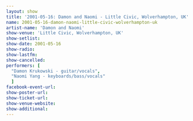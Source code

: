 ```yaml
---
layout: show
title: '2001-05-16: Damon and Naomi - Little Civic, Wolverhampton, UK'
name: 2001-05-16-damon-naomi-little-civic-wolverhampton-uk
artist-name: 'Damon and Naomi'
show-venue: 'Little Civic, Wolverhampton, UK'
show-setlist: 
show-date: 2001-05-16
show-radio: 
show-lastfm: 
show-cancelled: 
performers: [
  "Damon Krukowski - guitar/vocals",
  "Naomi Yang - keyboards/bass/vocals"
  ]
facebook-event-url: 
show-poster-url: 
show-ticket-url: 
show-venue-website: 
show-additional: 
---
```


